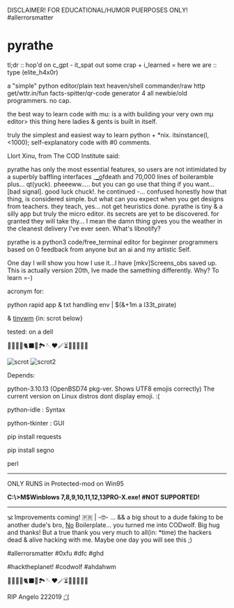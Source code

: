 DISCLAIMER! FOR EDUCATIONAL/HUMOR PUERPOSES ONLY! #allerrorsmatter

# pyrathe

tl;dr :: hop'd on c_gpt - it_spat out some crap + i_learned = here we are :: type (elite_h4x0r)

a "simple" python editor/plain text heaven/shell commander/raw http get/wttr.in/fun facts-spitter/qr-code generator 4 all newbie/old programmers. no cap.

the best way to learn code with mu: is a with building your very own mµ editor> this thing here ladies & gents is built in itself.

truly the simplest and easiest way to learn python + *nix. itsinstance(l, <1000); self-explanatory code with #0 comments.

Llort Xinu, from The COD Institute said:

pyrathe has only the most essential features, so users are not intimidated by a superbly baffling interfaces _[_o](https://github.com/mu-editor/mu/blob/master/mu/logic.py)fdeath and 70,000 lines of boileramble plus... qt(yuck). pheeeww..... but you can go use that thing if you want...[bad signal]. good luck chuck!. he continued -... confused honestly how that thing, is considered simple. but what can you expect when you get designs from teachers. they teach, yes... not get heuristics done. pyrathe is tiny & a silly app but truly the micro editor. its secrets are yet to be discovered. for granted they will take thy... I mean the damn thing gives you the weather in the cleanest delivery I've ever seen. What's libnotify?

pyrathe is a python3 code/free_terminal editor for beginner programmers based on 0 feedback from anyone but an ai and my artistic Self.

One day I will show you how I use it...I have [mkv]Screens_obs saved up. This is actually version 20th, Ive made the samething differently. Why? To learn =-)

acronym for:

python rapid app & txt handling env | $(&+1m a l33t_pirate)

& [tinywm](https://www.github.com/hardkorebob/tinywm) {in: scrot below}

tested: on a dell

🐡🐧🐍🐚🐈‍⬛🦤🏞🪡♥️🪄⏳️🎲🎯🧩🏅🎉

![scrot](https://github.com/hardkorebob/pyrhate/blob/main/scrot.png)
![scrot2](https://github.com/hardkorebob/pyrhate/blob/main/scrot2.png)


Depends:

  python-3.10.13 (OpenBSD74 pkg-ver. Shows UTF8 emojis correctly) The current version on Linux distros dont display emoji. :(
  
  python-idle : Syntax
  
  python-tkinter : GUI
  
  pip install requests

  pip install segno

  perl 
  
---

ONLY RUNS in Protected-mod on Win95

**C:\\>M$Winblows 7,8,9,10,11,12,13PRO-X.exe! #NOT SUPPORTED!**

---

🕉 Improvements coming! 🇵🇷 | -🤓- ... && a big shout to a dude faking to be another dude's bro, [No](https://www.youtube.com/watch?v=bJQj1uKtnus&pp=ygUbbm8gYm9pbGVycGxhdGUgY3VsdCBvZiBkb25l) Boilerplate... you turned me into CODwolf. Big hug and thanks! But a true thank you very much to all(in: *time) the hackers dead & alive hacking with me. Maybe one day you will see this ;)


#allerrorsmatter #0xfu #dfc #ghd

#hacktheplanet! #codwolf #ahdahwm

🐡🐧🐍🐚🐈‍⬛🦤🏞🪡♥️🪄⏳️🎲🎯🧩🏅🎉

RIP Angelo 222019 [:'(](https://wapa.tv/noticias/locales/desgarrador-v-deo-muestra-el-momento-en-que-ocurri-el-accidente-fatal-en-caguas/article_618df4aa-282e-5dbe-8a76-dab290b6108b.html)
